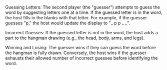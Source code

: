 Guessing Letters: The second player (the "guesser") attempts to guess the word by suggesting letters one at a time. If the guessed letter is in the word, the host fills in the blanks with that letter. For example, if the guesser guesses "p," the host would update the display to "_ p p _ _".

Incorrect Guesses: If the guessed letter is not in the word, the host adds a part to the hangman drawing (e.g., the head, body, arms, and legs).

Winning and Losing: The guesser wins if they can guess the word before the hangman is fully drawn. Conversely, the host wins if the guesser exhausts their allowed number of incorrect guesses before identifying the word.
